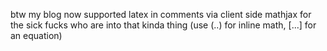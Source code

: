btw my blog now supported latex in comments via client side mathjax for the sick fucks who are into that kinda thing (use \(..\) for inline math, \[...\] for an equation)


